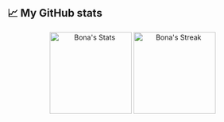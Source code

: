 ## 📈 My GitHub stats

<div class="badges-githubstats">
  <p align="center">
    <img src="https://github-readme-stats.vercel.app/api?username=adrianbona&theme=tokyonight&show_icons=true&hide_border=true&count_private=true" alt="Bona's Stats" height="165">
    <img src="https://github-readme-streak-stats.herokuapp.com/?user=adrianbona&theme=tokyonight&hide_border=true" alt="Bona's Streak" height="165">
  </p>
</div>
